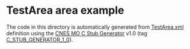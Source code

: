 # TestArea area example

The code in this directory is automatically generated from
[TestArea.xml](https://github.com/ccsdsmo/malc/blob/master/xml/TestArea.xml)
definition using the
[CNES MO C Stub Generator](https://github.com/ccsdsmo/stubgenerator_c/tree/master/generator#cnes-mo-c-stub-generator) v1.0
(tag [C_STUB_GENERATOR_1_0](https://github.com/ccsdsmo/stubgenerator_c/releases/tag/C_STUB_GENERATOR_1_0)).
